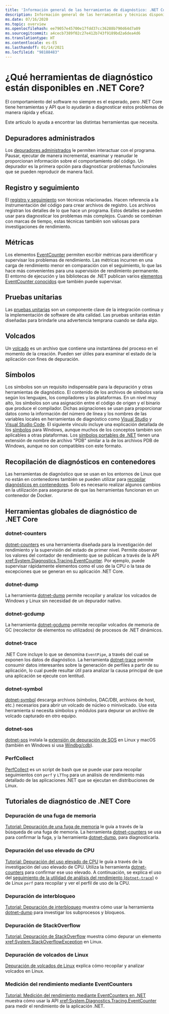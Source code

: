 ```yaml
---
title: 'Información general de las herramientas de diagnóstico: .NET Core'
description: Información general de las herramientas y técnicas disponibles para diagnosticar las aplicaciones de .NET Core.
ms.date: 07/16/2020
ms.topic: overview
ms.openlocfilehash: ee79057e45700e17fdd37cc36288b790d64d7a09
ms.sourcegitcommit: a4cecb7389f02c27e412b743f9189bd2a6dea4d6
ms.translationtype: HT
ms.contentlocale: es-ES
ms.lasthandoff: 01/14/2021
ms.locfileid: "98188483"
---
```

# <a name="what-diagnostic-tools-are-available-in-net-core"></a>¿Qué herramientas de diagnóstico están disponibles en .NET Core?

El comportamiento del software no siempre es el esperado, pero .NET Core tiene herramientas y API que lo ayudarán a diagnosticar estos problemas de manera rápida y eficaz.

Este artículo lo ayuda a encontrar las distintas herramientas que necesita.

## <a name="managed-debuggers"></a>Depuradores administrados

Los [depuradores administrados](managed-debuggers.md) le permiten interactuar con el programa. Pausar, ejecutar de manera incremental, examinar y reanudar le proporcionan información sobre el comportamiento del código. Un depurador es la primera opción para diagnosticar problemas funcionales que se pueden reproducir de manera fácil.

## <a name="logging-and-tracing"></a>Registro y seguimiento

El [registro y seguimiento](logging-tracing.md) son técnicas relacionadas. Hacen referencia a la instrumentación del código para crear archivos de registro. Los archivos registran los detalles de lo que hace un programa. Estos detalles se pueden usar para diagnosticar los problemas más complejos. Cuando se combinan con marcas de tiempo, estas técnicas también son valiosas para investigaciones de rendimiento.

## <a name="metrics"></a>Métricas

Los elementos [EventCounter](event-counters.md) permiten escribir métricas para identificar y supervisar los problemas de rendimiento. Las métricas incurren en una carga de rendimiento menor en comparación con el seguimiento, lo que las hace más convenientes para una supervisión de rendimiento permanente. El entorno de ejecución y las bibliotecas de .NET publican varios [elementos EventCounter conocidos](available-counters.md) que también puede supervisar.

## <a name="unit-testing"></a>Pruebas unitarias

Las [pruebas unitarias](../testing/index.md) son un componente clave de la integración continua y la implementación de software de alta calidad. Las pruebas unitarias están diseñadas para brindarle una advertencia temprana cuando se daña algo.

## <a name="dumps"></a>Volcados

Un [volcado](./dumps.md) es un archivo que contiene una instantánea del proceso en el momento de la creación. Pueden ser útiles para examinar el estado de la aplicación con fines de depuración.

## <a name="symbols"></a>Símbolos

Los símbolos son un requisito indispensable para la depuración y otras herramientas de diagnóstico. El contenido de los archivos de símbolos varia según los lenguajes, los compiladores y las plataformas. En un nivel muy alto, los símbolos son una asignación entre el código de origen y el binario que produce el compilador. Dichas asignaciones se usan para proporcionar datos como la información del número de línea y los nombres de las variables locales en herramientas de diagnóstico como [Visual Studio](/visualstudio/debugger/what-is-debugging) y [Visual Studio Code](https://code.visualstudio.com/Docs/editor/debugging).  El siguiente vínculo incluye una explicación detallada de los [símbolos](/windows/win32/dxtecharts/debugging-with-symbols) para Windows, aunque muchos de los conceptos también son aplicables a otras plataformas. Los [símbolos portables de .NET](https://github.com/dotnet/core/blob/master/Documentation/diagnostics/portable_pdb.md) tienen una extensión de nombre de archivo "PDB" similar a la de los archivos PDB de Windows, aunque no son compatibles con este formato.

## <a name="collect-diagnostics-in-containers"></a>Recopilación de diagnósticos en contenedores

Las herramientas de diagnóstico que se usan en los entornos de Linux que no están en contenedores también se pueden utilizar para [recopilar diagnósticos en contenedores](diagnostics-in-containers.md). Solo es necesario realizar algunos cambios en la utilización para asegurarse de que las herramientas funcionan en un contenedor de Docker.

## <a name="net-core-diagnostic-global-tools"></a>Herramientas globales de diagnóstico de .NET Core

### <a name="dotnet-counters"></a>dotnet-counters

[dotnet-counters](dotnet-counters.md) es una herramienta diseñada para la investigación del rendimiento y la supervisión del estado de primer nivel. Permite observar los valores del contador de rendimiento que se publican a través de la API <xref:System.Diagnostics.Tracing.EventCounter>. Por ejemplo, puede supervisar rápidamente elementos como el uso de la CPU o la tasa de excepciones que se generan en su aplicación .NET Core.

### <a name="dotnet-dump"></a>dotnet-dump

La herramienta [dotnet-dump](dotnet-dump.md) permite recopilar y analizar los volcados de Windows y Linux sin necesidad de un depurador nativo.

### <a name="dotnet-gcdump"></a>dotnet-gcdump

La herramienta [dotnet-gcdump](dotnet-gcdump.md) permite recopilar volcados de memoria de GC (recolector de elementos no utilizados) de procesos de .NET dinámicos.

### <a name="dotnet-trace"></a>dotnet-trace

.NET Core incluye lo que se denomina `EventPipe`, a través del cual se exponen los datos de diagnóstico. La herramienta [dotnet-trace](dotnet-trace.md) permite consumir datos interesantes sobre la generación de perfiles a partir de su aplicación, lo cual puede resultar útil para analizar la causa principal de que una aplicación se ejecute con lentitud.

### <a name="dotnet-symbol"></a>dotnet-symbol

[dotnet-symbol](dotnet-symbol.md) descarga archivos (símbolos, DAC/DBI, archivos de host, etc.) necesarios para abrir un volcado de núcleo o minivolcado. Use esta herramienta si necesita símbolos y módulos para depurar un archivo de volcado capturado en otro equipo.

### <a name="dotnet-sos"></a>dotnet-sos

[dotnet-sos](dotnet-sos.md) instala la [extensión de depuración de SOS](sos-debugging-extension.md) en Linux y macOS (también en Windows si usa [Windbg/cdb](/windows-hardware/drivers/debugger/debugger-download-tools)).

### <a name="perfcollect"></a>PerfCollect

[PerfCollect](trace-perfcollect-lttng.md) es un script de bash que se puede usar para recopilar seguimientos con `perf` y `LTTng` para un análisis de rendimiento más detallado de las aplicaciones .NET que se ejecutan en distribuciones de Linux.

## <a name="net-core-diagnostics-tutorials"></a>Tutoriales de diagnóstico de .NET Core

### <a name="debug-a-memory-leak"></a>Depuración de una fuga de memoria

[Tutorial: Depuración de una fuga de memoria](debug-memory-leak.md) le guía a través de la búsqueda de una fuga de memoria. La herramienta [dotnet-counters](dotnet-counters.md) se usa para confirmar la fuga, y la herramienta [dotnet-dump](dotnet-dump.md), para diagnosticarla.

### <a name="debug-high-cpu-usage"></a>Depuración del uso elevado de CPU

[Tutorial: Depuración del uso elevado de CPU](debug-highcpu.md) le guía a través de la investigación del uso elevado de CPU. Utiliza la herramienta [dotnet-counters](dotnet-counters.md) para confirmar ese uso elevado. A continuación, se explica el uso del [seguimiento de la utilidad de análisis del rendimiento (`dotnet-trace`)](dotnet-trace.md) o de Linux `perf` para recopilar y ver el perfil de uso de la CPU.

### <a name="debug-deadlock"></a>Depuración de interbloqueo

[Tutorial: Depuración de interbloqueo](debug-deadlock.md) muestra cómo usar la herramienta [dotnet-dump](dotnet-dump.md) para investigar los subprocesos y bloqueos.

### <a name="debug-a-stackoverflow"></a>Depuración de StackOverflow

[Tutorial: Depuración de StackOverflow](debug-stackoverflow.md) muestra cómo depurar un elemento <xref:System.StackOverflowException> en Linux.

### <a name="debug-linux-dumps"></a>Depuración de volcados de Linux

[Depuración de volcados de Linux](debug-linux-dumps.md) explica cómo recopilar y analizar volcados en Linux.

### <a name="measure-performance-using-eventcounters"></a>Medición del rendimiento mediante EventCounters

[Tutorial: Medición del rendimiento mediante EventCounters en .NET](event-counter-perf.md) muestra cómo usar la API <xref:System.Diagnostics.Tracing.EventCounter> para medir el rendimiento de la aplicación .NET.
